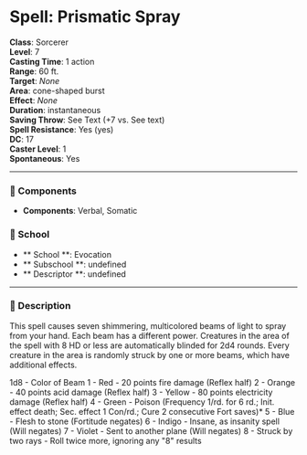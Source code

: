 
# Spell: Prismatic Spray
**Class**: Sorcerer  
**Level**: 7  
**Casting Time**: 1 action  
**Range**: 60 ft.  
**Target**: _None_  
**Area**: cone-shaped burst  
**Effect**: _None_  
**Duration**: instantaneous  
**Saving Throw**: See Text (+7 vs. See text)  
**Spell Resistance**: Yes (yes)  
**DC**: 17  
**Caster Level**: 1  
**Spontaneous**: Yes

---

### 🔮 Components
- **Components**: Verbal, Somatic

### 🏫 School
- ** School **: Evocation
- ** Subschool **: undefined
- ** Descriptor **: undefined
---

### 📜 Description
This spell causes seven shimmering, multicolored beams of light to spray from your hand. Each beam has a different power. Creatures in the area of the spell with 8 HD or less are automatically blinded for 2d4 rounds. Every creature in the area is randomly struck by one or more beams, which have additional effects.

1d8 - Color of Beam
1 - Red - 20 points fire damage (Reflex half)
2 - Orange - 40 points acid damage (Reflex half)
3 - Yellow - 80 points electricity damage (Reflex half)
4 - Green - Poison (Frequency 1/rd. for 6 rd.; Init. effect death; Sec. effect 1 Con/rd.; Cure 2 consecutive Fort saves)*
5 - Blue - Flesh to stone (Fortitude negates)
6 - Indigo - Insane, as insanity spell (Will negates)
7 - Violet - Sent to another plane (Will negates)
8 - Struck by two rays - Roll twice more, ignoring any "8" results

